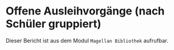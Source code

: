 ﻿# Offene Ausleihvorgänge (nach Schüler gruppiert)

Dieser Bericht ist aus dem Modul `Magellan Bibliothek` aufrufbar.